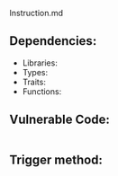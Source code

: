 Instruction.md

## Dependencies:
- Libraries:
- Types:
- Traits:
- Functions:

## Vulnerable Code:
```rust

```

## Trigger method:
```rust

```